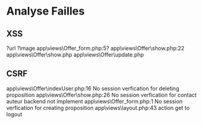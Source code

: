 # Analyse Failles

## XSS
?url
?image
app\views\Offer\_form.php:5?
app\views\Offer\show.php:22
app\views\Offer\show.php
app\views\Offer\update.php

## CSRF

app\views\Offer\indexUser.php:16 No session verfication for deleting proposition
app\views\Offer\show.php:26 No session verfication for contact auteur backend not implement
app\views\Offer\_form.php:1 No session verfication for creating proposition
app\views\layout.php:43 action get to logout



